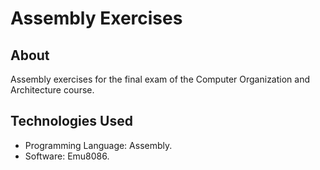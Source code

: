# Assembly Exercises

## About

Assembly exercises for the final exam of the Computer Organization and Architecture course.

## Technologies Used

- Programming Language: Assembly.
- Software: Emu8086.

